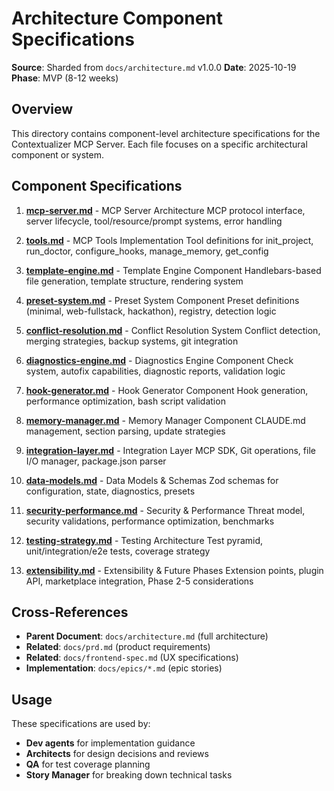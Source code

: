 # Architecture Component Specifications

**Source**: Sharded from `docs/architecture.md` v1.0.0
**Date**: 2025-10-19
**Phase**: MVP (8-12 weeks)

## Overview

This directory contains component-level architecture specifications for the Contextualizer MCP Server. Each file focuses on a specific architectural component or system.

## Component Specifications

1. **[mcp-server.md](./mcp-server.md)** - MCP Server Architecture
   MCP protocol interface, server lifecycle, tool/resource/prompt systems, error handling

2. **[tools.md](./tools.md)** - MCP Tools Implementation
   Tool definitions for init_project, run_doctor, configure_hooks, manage_memory, get_config

3. **[template-engine.md](./template-engine.md)** - Template Engine Component
   Handlebars-based file generation, template structure, rendering system

4. **[preset-system.md](./preset-system.md)** - Preset System Component
   Preset definitions (minimal, web-fullstack, hackathon), registry, detection logic

5. **[conflict-resolution.md](./conflict-resolution.md)** - Conflict Resolution System
   Conflict detection, merging strategies, backup systems, git integration

6. **[diagnostics-engine.md](./diagnostics-engine.md)** - Diagnostics Engine Component
   Check system, autofix capabilities, diagnostic reports, validation logic

7. **[hook-generator.md](./hook-generator.md)** - Hook Generator Component
   Hook generation, performance optimization, bash script validation

8. **[memory-manager.md](./memory-manager.md)** - Memory Manager Component
   CLAUDE.md management, section parsing, update strategies

9. **[integration-layer.md](./integration-layer.md)** - Integration Layer
   MCP SDK, Git operations, file I/O manager, package.json parser

10. **[data-models.md](./data-models.md)** - Data Models & Schemas
    Zod schemas for configuration, state, diagnostics, presets

11. **[security-performance.md](./security-performance.md)** - Security & Performance
    Threat model, security validations, performance optimization, benchmarks

12. **[testing-strategy.md](./testing-strategy.md)** - Testing Architecture
    Test pyramid, unit/integration/e2e tests, coverage strategy

13. **[extensibility.md](./extensibility.md)** - Extensibility & Future Phases
    Extension points, plugin API, marketplace integration, Phase 2-5 considerations

## Cross-References

- **Parent Document**: `docs/architecture.md` (full architecture)
- **Related**: `docs/prd.md` (product requirements)
- **Related**: `docs/frontend-spec.md` (UX specifications)
- **Implementation**: `docs/epics/*.md` (epic stories)

## Usage

These specifications are used by:
- **Dev agents** for implementation guidance
- **Architects** for design decisions and reviews
- **QA** for test coverage planning
- **Story Manager** for breaking down technical tasks

